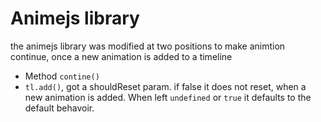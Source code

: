 # Animejs library

the animejs library was modified at two positions to make animtion continue, once a new animation is added to a timeline

* Method `contine()` 
* `tl.add()`, got a shouldReset param. if false it does not reset, when a new animation is added. When left `undefined` or `true` it defaults to the default behavoir.